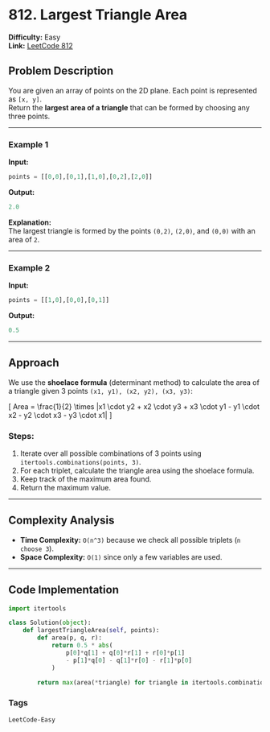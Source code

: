 # 812. Largest Triangle Area

**Difficulty:** Easy  
**Link:** [LeetCode 812](https://leetcode.com/problems/largest-triangle-area/description/)

## Problem Description
You are given an array of points on the 2D plane. Each point is represented as `[x, y]`.  
Return the **largest area of a triangle** that can be formed by choosing any three points.

---

### Example 1
**Input:**  
```python
points = [[0,0],[0,1],[1,0],[0,2],[2,0]]
```

**Output:**  
```python
2.0
```

**Explanation:**  
The largest triangle is formed by the points `(0,2)`, `(2,0)`, and `(0,0)` with an area of `2`.

---

### Example 2
**Input:**  
```python
points = [[1,0],[0,0],[0,1]]
```

**Output:**  
```python
0.5
```

---

## Approach
We use the **shoelace formula** (determinant method) to calculate the area of a triangle given 3 points `(x1, y1), (x2, y2), (x3, y3)`:

\[
Area = \frac{1}{2} \times |x1 \cdot y2 + x2 \cdot y3 + x3 \cdot y1 - y1 \cdot x2 - y2 \cdot x3 - y3 \cdot x1|
\]

### Steps:
1. Iterate over all possible combinations of 3 points using `itertools.combinations(points, 3)`.
2. For each triplet, calculate the triangle area using the shoelace formula.
3. Keep track of the maximum area found.
4. Return the maximum value.

---

## Complexity Analysis
- **Time Complexity:** `O(n^3)` because we check all possible triplets (`n choose 3`).  
- **Space Complexity:** `O(1)` since only a few variables are used.  

---

## Code Implementation
```python
import itertools

class Solution(object):
    def largestTriangleArea(self, points):
        def area(p, q, r):
            return 0.5 * abs(
                p[0]*q[1] + q[0]*r[1] + r[0]*p[1]
                - p[1]*q[0] - q[1]*r[0] - r[1]*p[0]
            )

        return max(area(*triangle) for triangle in itertools.combinations(points, 3))
```

### Tags

`LeetCode-Easy`